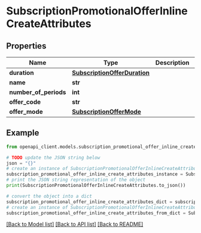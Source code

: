 # SubscriptionPromotionalOfferInlineCreateAttributes


## Properties

Name | Type | Description | Notes
------------ | ------------- | ------------- | -------------
**duration** | [**SubscriptionOfferDuration**](SubscriptionOfferDuration.md) |  | 
**name** | **str** |  | 
**number_of_periods** | **int** |  | 
**offer_code** | **str** |  | 
**offer_mode** | [**SubscriptionOfferMode**](SubscriptionOfferMode.md) |  | 

## Example

```python
from openapi_client.models.subscription_promotional_offer_inline_create_attributes import SubscriptionPromotionalOfferInlineCreateAttributes

# TODO update the JSON string below
json = "{}"
# create an instance of SubscriptionPromotionalOfferInlineCreateAttributes from a JSON string
subscription_promotional_offer_inline_create_attributes_instance = SubscriptionPromotionalOfferInlineCreateAttributes.from_json(json)
# print the JSON string representation of the object
print(SubscriptionPromotionalOfferInlineCreateAttributes.to_json())

# convert the object into a dict
subscription_promotional_offer_inline_create_attributes_dict = subscription_promotional_offer_inline_create_attributes_instance.to_dict()
# create an instance of SubscriptionPromotionalOfferInlineCreateAttributes from a dict
subscription_promotional_offer_inline_create_attributes_from_dict = SubscriptionPromotionalOfferInlineCreateAttributes.from_dict(subscription_promotional_offer_inline_create_attributes_dict)
```
[[Back to Model list]](../README.md#documentation-for-models) [[Back to API list]](../README.md#documentation-for-api-endpoints) [[Back to README]](../README.md)


